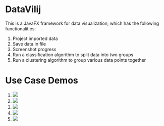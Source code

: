 # DataVilij
This is a JavaFX framework for data visualization, which has the following functionalities: 
1) Project imported data
2) Save data in file
3) Screenshot progress
4) Run a classification algorithm to split data into two groups 
5) Run a clustering algorithm to group various data points together

# Use Case Demos
1) <img src="https://i.imgur.com/haM31pp.gif">
2) <img src="https://i.imgur.com/E8gLr41.gif">
3) <img src="https://i.imgur.com/wjUeYJn.gif">
4) <img src="https://i.imgur.com/qFHSCiK.gif">
5) <img src="https://i.imgur.com/ahLVny0.gif">
